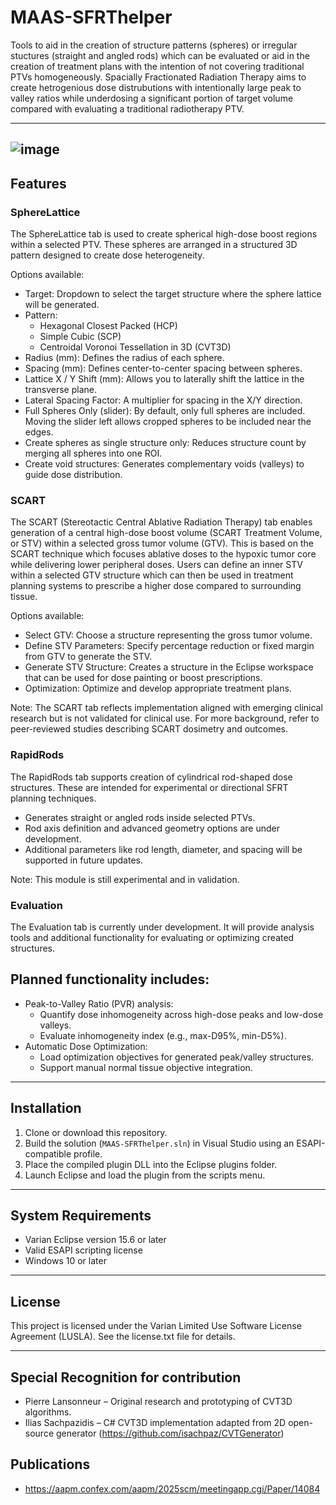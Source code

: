 
# MAAS-SFRThelper

Tools to aid in the creation of structure patterns (spheres) or irregular stuctures (straight and angled rods) which can be evaluated or aid in the creation of treatment plans with the intention of not covering traditional PTVs homogeneously.  Spacially Fractionated Radiation Therapy aims to create hetrogenious dose distrubutions with intentionally large peak to valley ratios while underdosing a significant portion of target volume compared with evaluating a traditional radiotherapy PTV.

---
![image](https://github.com/user-attachments/assets/5bc58395-8f92-40f1-ba06-cee08dc40013)
---

## Features 

### SphereLattice

The SphereLattice tab is used to create spherical high-dose boost regions within a selected PTV. These spheres are arranged in a structured 3D pattern designed to create dose heterogeneity.

Options available:

- Target: Dropdown to select the target structure where the sphere lattice will be generated.
- Pattern:
  - Hexagonal Closest Packed (HCP)
  - Simple Cubic (SCP)
  - Centroidal Voronoi Tessellation in 3D (CVT3D)
- Radius (mm): Defines the radius of each sphere.
- Spacing (mm): Defines center-to-center spacing between spheres.
- Lattice X / Y Shift (mm): Allows you to laterally shift the lattice in the transverse plane.
- Lateral Spacing Factor: A multiplier for spacing in the X/Y direction.
- Full Spheres Only (slider): By default, only full spheres are included. Moving the slider left allows cropped spheres to be included near the edges.
- Create spheres as single structure only: Reduces structure count by merging all spheres into one ROI.
- Create void structures: Generates complementary voids (valleys) to guide dose distribution.

### SCART

The SCART (Stereotactic Central Ablative Radiation Therapy) tab enables generation of a central high-dose boost volume (SCART Treatment Volume, or STV) within a selected gross tumor volume (GTV). This is based on the SCART technique which focuses ablative doses to the hypoxic tumor core while delivering lower peripheral doses. Users can define an inner STV within a selected GTV structure which can then be used in treatment planning systems to prescribe a higher dose compared to surrounding tissue.

Options available:

- Select GTV: Choose a structure representing the gross tumor volume.
- Define STV Parameters: Specify percentage reduction or fixed margin from GTV to generate the STV.
- Generate STV Structure: Creates a structure in the Eclipse workspace that can be used for dose painting or boost prescriptions.
- Optimization: Optimize and develop appropriate treatment plans. 

Note: The SCART tab reflects implementation aligned with emerging clinical research but is not validated for clinical use. For more background, refer to peer-reviewed studies describing SCART dosimetry and outcomes.

### RapidRods

The RapidRods tab supports creation of cylindrical rod-shaped dose structures. These are intended for experimental or directional SFRT planning techniques.

- Generates straight or angled rods inside selected PTVs.
- Rod axis definition and advanced geometry options are under development.
- Additional parameters like rod length, diameter, and spacing will be supported in future updates.

Note: This module is still experimental and in validation.

### Evaluation

The Evaluation tab is currently under development. It will provide analysis tools and additional functionality for evaluating or optimizing created structures.

## Planned functionality includes:

- Peak-to-Valley Ratio (PVR) analysis:
  - Quantify dose inhomogeneity across high-dose peaks and low-dose valleys.
  - Evaluate inhomogeneity index (e.g., max-D95%, min-D5%).
- Automatic Dose Optimization:
  - Load optimization objectives for generated peak/valley structures.
  - Support manual normal tissue objective integration.

---

## Installation

1. Clone or download this repository.
2. Build the solution (`MAAS-SFRThelper.sln`) in Visual Studio using an ESAPI-compatible profile.
3. Place the compiled plugin DLL into the Eclipse plugins folder.
4. Launch Eclipse and load the plugin from the scripts menu.

---

## System Requirements

- Varian Eclipse version 15.6 or later
- Valid ESAPI scripting license
- Windows 10 or later

---

## License

This project is licensed under the Varian Limited Use Software License Agreement (LUSLA). See the license.txt file for details.

---

## Special Recognition for contribution

- Pierre Lansonneur – Original research and prototyping of CVT3D algorithms.
- Ilias Sachpazidis – C# CVT3D implementation adapted from 2D open-source generator (https://github.com/isachpaz/CVTGenerator)

## Publications
- https://aapm.confex.com/aapm/2025scm/meetingapp.cgi/Paper/14084
